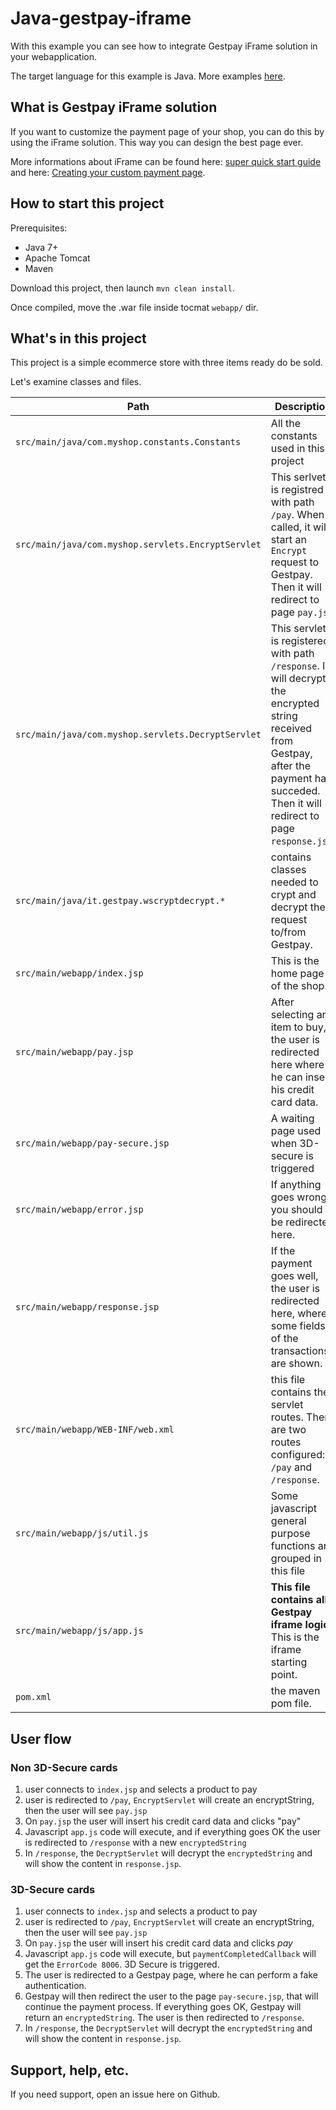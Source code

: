 Java-gestpay-iframe
===================

With this example you can see how to integrate Gestpay iFrame solution in your webapplication.

The target language for this example is Java. More examples [here](http://docs.gestpay.it/exa/gestpay-examples.html).

## What is Gestpay iFrame solution

If you want to customize the payment page of your shop, you can do this by using the iFrame solution. This way you can
design the best page ever.

More informations about iFrame can be found here:
[super quick start guide](http://docs.gestpay.it/gs/super-quick-start-guide.html)
and here: [Creating your custom payment page](http://docs.gestpay.it/pay/creating-your-custom-payment-page.html).

## How to start this project

Prerequisites:

- Java 7+
- Apache Tomcat
- Maven

Download this project, then launch `mvn clean install`.

Once compiled, move the .war file inside tocmat `webapp/` dir.

## What's in this project

This project is a simple ecommerce store with three items ready do be sold.

Let's examine classes and files.

| Path | Description |
| ---- | ----------- |
| `src/main/java/com.myshop.constants.Constants` | All the constants used in this project |
| `src/main/java/com.myshop.servlets.EncryptServlet` | This serlvet is registred with path `/pay`. When called, it will start an `Encrypt` request to Gestpay. Then it will redirect to page `pay.jsp` |
| `src/main/java/com.myshop.servlets.DecryptServlet` | This servlet is registered with path `/response`. It will decrypt the encrypted string received from Gestpay, after the payment has succeded. Then it will redirect to page `response.jsp`. |
| `src/main/java/it.gestpay.wscryptdecrypt.*` | contains classes needed to crypt and decrypt the request to/from Gestpay.
| `src/main/webapp/index.jsp` | This is the home page of the shop. |
| `src/main/webapp/pay.jsp` | After selecting an item to buy, the user is redirected here where he can insert his credit card data. |
| `src/main/webapp/pay-secure.jsp` | A waiting page used when 3D-secure is triggered |
| `src/main/webapp/error.jsp` | If anything goes wrong, you should be redirected here. |
| `src/main/webapp/response.jsp` | If the payment goes well, the user is redirected here, where some fields of the transactions are shown. |
| `src/main/webapp/WEB-INF/web.xml` | this file contains the servlet routes. There are two routes configured: `/pay` and `/response`.
| `src/main/webapp/js/util.js` | Some javascript general purpose functions are grouped in this file |
| `src/main/webapp/js/app.js` | **This file contains all Gestpay iframe logic**. This is the iframe starting point. |
| `pom.xml` | the maven pom file. |


## User flow

### Non 3D-Secure cards

1. user connects to `index.jsp` and selects a product to pay
2. user is redirected to `/pay`, `EncryptServlet` will create an encryptString, then the user will see `pay.jsp`
3. On `pay.jsp` the user will insert his credit card data and clicks "pay"
4. Javascript `app.js` code will execute, and if everything goes OK the user is redirected to `/response` with a new
`encryptedString`
5. In `/response`, the `DecryptServlet` will decrypt the `encryptedString` and will show the content in `response.jsp`.

### 3D-Secure cards

1. user connects to `index.jsp` and selects a product to pay
2. user is redirected to `/pay`, `EncryptServlet` will create an encryptString, then the user will see `pay.jsp`
3. On `pay.jsp` the user will insert his credit card data and clicks *pay*
4. Javascript `app.js` code will execute, but  `paymentCompletedCallback` will get the `ErrorCode 8006`. 3D Secure is
triggered.
5. The user is redirected to a Gestpay page, where he can perform a fake authentication.
6. Gestpay will then redirect the user to the page `pay-secure.jsp`, that will continue the payment process. If
everything goes OK, Gestpay will return an `encryptedString`. The user is then redirected to `/response`.
7. In `/response`, the `DecryptServlet` will decrypt the `encryptedString` and will show the content in `response.jsp`.


## Support, help, etc.

If you need support, open an issue here on Github.